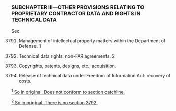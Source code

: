 ### SUBCHAPTER III—OTHER PROVISIONS RELATING TO PROPRIETARY CONTRACTOR DATA AND RIGHTS IN TECHNICAL DATA ###

Sec.

3791. Management of intellectual property matters within the Department of Defense. 1

3792. Technical data rights: non-FAR agreements. 2

3793. Copyrights, patents, designs, etc.; acquisition.

3794. Release of technical data under Freedom of Information Act: recovery of costs.

[<sup>1</sup> So in original. Does not conform to section catchline.](#I_1)

[<sup>2</sup> So in original. There is no section 3792.](#I_2)